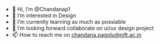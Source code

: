 - 👋 Hi, I’m @Chandanap1
- 👀 I’m interested in Design
- 🌱 I’m currently learning as much as possiable
- 💞️ I’m looking forward collaborate on ui/ux design project
- 📫 How to reach me on chandana.pagolu@nift.ac.in

<!---
Chandanap1/Chandanap1 is a ✨ special ✨ repository because its `README.md` (this file) appears on your GitHub profile.
You can click the Preview link to take a look at your changes.
---
